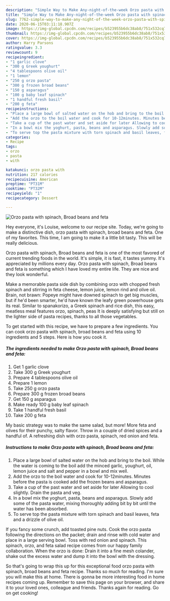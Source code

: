 ```yaml
---
description: "Simple Way to Make Any-night-of-the-week Orzo pasta with spinach, Broad beans and feta"
title: "Simple Way to Make Any-night-of-the-week Orzo pasta with spinach, Broad beans and feta"
slug: 7762-simple-way-to-make-any-night-of-the-week-orzo-pasta-with-spinach-broad-beans-and-feta
date: 2020-06-15T03:11:18.907Z
image: https://img-global.cpcdn.com/recipes/b523955b6dc38ab8/751x532cq70/orzo-pasta-with-spinach-broad-beans-and-feta-recipe-main-photo.jpg
thumbnail: https://img-global.cpcdn.com/recipes/b523955b6dc38ab8/751x532cq70/orzo-pasta-with-spinach-broad-beans-and-feta-recipe-main-photo.jpg
cover: https://img-global.cpcdn.com/recipes/b523955b6dc38ab8/751x532cq70/orzo-pasta-with-spinach-broad-beans-and-feta-recipe-main-photo.jpg
author: Harry Parsons
ratingvalue: 3.3
reviewcount: 9
recipeingredient:
- "1 garlic clove"
- "300 g Greek youghurt"
- "4 tablespoons olive oil"
- "1 lemon"
- "250 g orzo pasta"
- "300 g frozen broad beans"
- "150 g asparagus"
- "100 g baby leaf spinach"
- "1 handful fresh basil"
- "200 g feta"
recipeinstructions:
- "Place a large bowl of salted water on the hob and bring to the boil. While the water is coming to the boil add the minced garlic, youghurt, oil, lemon juice and salt and pepper in a bowl and mix well."
- "Add the orzo to the boil water and cook for 10-12minutes. Minutes before the pasta is cooked add the frozen beans and asparagus."
- "Take a cup of the past water and set aside for later Allowing to cool slightly. Drain the pasta and veg."
- "In a bowl mix the yoghurt, pasta, beans and asparagus. Slowly add some of the pasta water, mixing thoroughly adding bit by bit until the water has been absorbed."
- "To serve top the pasta mixture with torn spinach and basil leaves, feta and a drizzle of olive oil."
categories:
- Recipe
tags:
- orzo
- pasta
- with

katakunci: orzo pasta with 
nutrition: 217 calories
recipecuisine: American
preptime: "PT31M"
cooktime: "PT32M"
recipeyield: "1"
recipecategory: Dessert

---
```



![Orzo pasta with spinach, Broad beans and feta](https://img-global.cpcdn.com/recipes/b523955b6dc38ab8/751x532cq70/orzo-pasta-with-spinach-broad-beans-and-feta-recipe-main-photo.jpg)

Hey everyone, it's Louise, welcome to our recipe site. Today, we're going to make a distinctive dish, orzo pasta with spinach, broad beans and feta. One of my favorites. This time, I am going to make it a little bit tasty. This will be really delicious.

Orzo pasta with spinach, Broad beans and feta is one of the most favored of current trending foods in the world. It's simple, it is fast, it tastes yummy. It's appreciated by millions every day. Orzo pasta with spinach, Broad beans and feta is something which I have loved my entire life. They are nice and they look wonderful.

Make a memorable pasta side dish by combining orzo with chopped fresh spinach and stirring in feta cheese, lemon juice, lemon rind and olive oil. Brain, not brawn: Popeye might have downed spinach to get big muscles, but if he&#39;d been smarter, he&#39;d have known the leafy green powerhouse gets its real. Similar to spanakorizo, a Greek spinach and rice dish, this easy, meatless meal features orzo, spinach, peas It is deeply satisfying but still on the lighter side of pasta recipes, thanks to all those vegetables.


To get started with this recipe, we have to prepare a few ingredients. You can cook orzo pasta with spinach, broad beans and feta using 10 ingredients and 5 steps. Here is how you cook it.

<!--inarticleads1-->

##### The ingredients needed to make Orzo pasta with spinach, Broad beans and feta:

1. Get 1 garlic clove
1. Take 300 g Greek youghurt
1. Prepare 4 tablespoons olive oil
1. Prepare 1 lemon
1. Take 250 g orzo pasta
1. Prepare 300 g frozen broad beans
1. Get 150 g asparagus
1. Make ready 100 g baby leaf spinach
1. Take 1 handful fresh basil
1. Take 200 g feta


My basic strategy was to make the same salad, but more! More feta and olives for their punchy, salty flavor. Throw in a couple of dried spices and a handful of. A refreshing dish with orzo pasta, spinach, red onion and feta. 

<!--inarticleads2-->

##### Instructions to make Orzo pasta with spinach, Broad beans and feta:

1. Place a large bowl of salted water on the hob and bring to the boil. While the water is coming to the boil add the minced garlic, youghurt, oil, lemon juice and salt and pepper in a bowl and mix well.
1. Add the orzo to the boil water and cook for 10-12minutes. Minutes before the pasta is cooked add the frozen beans and asparagus.
1. Take a cup of the past water and set aside for later Allowing to cool slightly. Drain the pasta and veg.
1. In a bowl mix the yoghurt, pasta, beans and asparagus. Slowly add some of the pasta water, mixing thoroughly adding bit by bit until the water has been absorbed.
1. To serve top the pasta mixture with torn spinach and basil leaves, feta and a drizzle of olive oil.


If you fancy some crunch, add toasted pine nuts. Cook the orzo pasta following the directions on the packet; drain and rinse with cold water and place in a large serving bowl. Toss with red onion and spinach. This spinach, orzo, and feta salad recipe comes from our happy family collaboration. When the orzo is done: Drain it into a fine mesh colander, shake out the excess water and dump it into the bowl with the dressing. 

So that's going to wrap this up for this exceptional food orzo pasta with spinach, broad beans and feta recipe. Thanks so much for reading. I'm sure you will make this at home. There is gonna be more interesting food in home recipes coming up. Remember to save this page on your browser, and share it to your loved ones, colleague and friends. Thanks again for reading. Go on get cooking!
